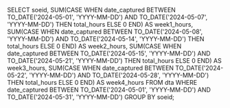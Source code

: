 SELECT 
    soeid,
    SUM(CASE 
            WHEN date_captured BETWEEN TO_DATE('2024-05-01', 'YYYY-MM-DD') AND TO_DATE('2024-05-07', 'YYYY-MM-DD') 
            THEN total_hours 
            ELSE 0 
        END) AS week1_hours,
    SUM(CASE 
            WHEN date_captured BETWEEN TO_DATE('2024-05-08', 'YYYY-MM-DD') AND TO_DATE('2024-05-14', 'YYYY-MM-DD') 
            THEN total_hours 
            ELSE 0 
        END) AS week2_hours,
    SUM(CASE 
            WHEN date_captured BETWEEN TO_DATE('2024-05-15', 'YYYY-MM-DD') AND TO_DATE('2024-05-21', 'YYYY-MM-DD') 
            THEN total_hours 
            ELSE 0 
        END) AS week3_hours,
    SUM(CASE 
            WHEN date_captured BETWEEN TO_DATE('2024-05-22', 'YYYY-MM-DD') AND TO_DATE('2024-05-28', 'YYYY-MM-DD') 
            THEN total_hours 
            ELSE 0 
        END) AS week4_hours
FROM 
    dta
WHERE 
    date_captured BETWEEN TO_DATE('2024-05-01', 'YYYY-MM-DD') AND TO_DATE('2024-05-31', 'YYYY-MM-DD')
GROUP BY 
    soeid;
